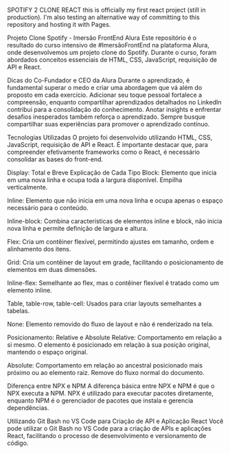 SPOTIFY 2 CLONE REACT
this is officially my first react project (still in production). I'm also testing an alternative way of committing to this repository and hosting it with Pages.

Projeto Clone Spotify - Imersão FrontEnd Alura
Este repositório é o resultado do curso intensivo de #ImersãoFrontEnd na plataforma Alura, onde desenvolvemos um projeto clone do Spotify. Durante o curso, foram abordados conceitos essenciais de HTML, CSS, JavaScript, requisição de API e React.

Dicas do Co-Fundador e CEO da Alura
Durante o aprendizado, é fundamental superar o medo e criar uma abordagem que vá além do proposto em cada exercício. Adicionar seu toque pessoal fortalece a compreensão, enquanto compartilhar aprendizados detalhados no LinkedIn contribui para a consolidação do conhecimento. Anotar insights e enfrentar desafios inesperados também reforça o aprendizado. Sempre busque compartilhar suas experiências para promover o aprendizado contínuo.

Tecnologias Utilizadas
O projeto foi desenvolvido utilizando HTML, CSS, JavaScript, requisição de API e React. É importante destacar que, para compreender efetivamente frameworks como o React, é necessário consolidar as bases do front-end.

Display: Total e Breve Explicação de Cada Tipo
Block: Elemento que inicia em uma nova linha e ocupa toda a largura disponível. Empilha verticalmente.

Inline: Elemento que não inicia em uma nova linha e ocupa apenas o espaço necessário para o conteúdo.

Inline-block: Combina características de elementos inline e block, não inicia nova linha e permite definição de largura e altura.

Flex: Cria um contêiner flexível, permitindo ajustes em tamanho, ordem e alinhamento dos itens.

Grid: Cria um contêiner de layout em grade, facilitando o posicionamento de elementos em duas dimensões.

Inline-flex: Semelhante ao flex, mas o contêiner flexível é tratado como um elemento inline.

Table, table-row, table-cell: Usados para criar layouts semelhantes a tabelas.

None: Elemento removido do fluxo de layout e não é renderizado na tela.

Posicionamento: Relative e Absolute
Relative: Comportamento em relação a si mesmo. O elemento é posicionado em relação à sua posição original, mantendo o espaço original.

Absolute: Comportamento em relação ao ancestral posicionado mais próximo ou ao elemento raiz. Remove do fluxo normal do documento.

Diferença entre NPX e NPM
A diferença básica entre NPX e NPM é que o NPX executa a NPM. NPX é utilizado para executar pacotes diretamente, enquanto NPM é o gerenciador de pacotes que instala e gerencia dependências.

Utilizando Git Bash no VS Code para Criação de API e Aplicação React
Você pode utilizar o Git Bash no VS Code para a criação de APIs e aplicações React, facilitando o processo de desenvolvimento e versionamento de código.
